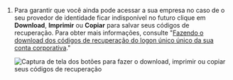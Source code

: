 1. Para garantir que você ainda pode acessar a sua empresa no caso de o seu provedor de identidade ficar indisponível no futuro clique em **Download**, **Imprimir** ou **Copiar** para salvar seus códigos de recuperação. Para obter mais informações, consulte "[Fazendo o download dos códigos de recuperação do logon único único da sua conta corporativa](/admin/identity-and-access-management/managing-recovery-codes-for-your-enterprise/downloading-your-enterprise-accounts-single-sign-on-recovery-codes)."

   ![Captura de tela dos botões para fazer o download, imprimir ou copiar seus códigos de recuperação](/assets/images/help/saml/saml_recovery_code_options.png)
